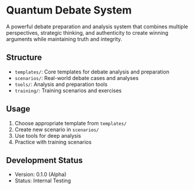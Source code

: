 # Quantum Debate System

A powerful debate preparation and analysis system that combines multiple perspectives, strategic thinking, and authenticity to create winning arguments while maintaining truth and integrity.

## Structure
- `templates/`: Core templates for debate analysis and preparation
- `scenarios/`: Real-world debate cases and analyses
- `tools/`: Analysis and preparation tools
- `training/`: Training scenarios and exercises

## Usage
1. Choose appropriate template from `templates/`
2. Create new scenario in `scenarios/`
3. Use tools for deep analysis
4. Practice with training scenarios

## Development Status
- Version: 0.1.0 (Alpha)
- Status: Internal Testing

